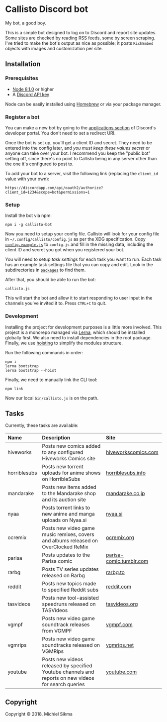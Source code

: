 Callisto Discord bot
====================

My bot, a good boy.

This is a simple bot designed to log on to Discord and report site updates. Some sites are checked by reading RSS feeds, some by screen scraping. I've tried to make the bot's output as nice as possible; it posts `RichEmbed` objects with images and customization per site.

## Installation

### Prerequisites

* [Node 8.1.0](https://nodejs.org/en/) or higher
* A [Discord API key](https://discordapp.com/developers/applications/me)

Node can be easily installed using [Homebrew](https://brew.sh/) or via your package manager.

### Register a bot

You can make a new bot by going to the [applications section](https://discordapp.com/developers/applications/me) of Discord's developer portal. You don't need to set a redirect URI.

Once the bot is set up, you'll get a client ID and secret. They need to be entered into the config later, and *you must keep these values secret* or anyone can take over your bot. I recommend you keep the "public bot" setting off, since there's no point to Callisto being in any server other than the one it's configured to post to.

To add your bot to a server, visit the following link (replacing the `client_id` value with your own):

```
https://discordapp.com/api/oauth2/authorize?client_id=1234&scope=bot&permissions=1
```

### Setup

Install the bot via npm:

    npm i -g callisto-bot

Now you need to setup your config file. Callisto will look for your config file in `~/.config/callisto/config.js` as per the XDG specification. Copy [`config.example.js`](https://bitbucket.org/msikma/callisto-bot/src/master/config.md) to `config.js` and fill in the missing data, including the client ID and secret you got when you registered your bot.

You will need to setup *task settings* for each task you want to run. Each task has an example task settings file that you can copy and edit. Look in the subdirectories in [`packages`](https://bitbucket.org/msikma/callisto-bot/src/master/packages/) to find them.

After that, you should be able to run the bot:

    callisto.js

This will start the bot and allow it to start responding to user input in the channels you've invited it to. Press `CTRL+C` to quit.

### Development

Installing the project for development purposes is a little more involved. This project is a monorepo managed via [Lerna](https://lernajs.io/), which should be installed globally first. We also need to install dependencies in the root package. Finally, we use [hoisting](https://github.com/lerna/lerna/blob/master/doc/hoist.md) to simplify the modules structure.

Run the following commands in order:

    npm i
    lerna bootstrap
    lerna bootstrap --hoist

Finally, we need to manually link the CLI tool:

    npm link

Now our local `bin/callisto.js` is on the path.

## Tasks

Currently, these tasks are available:

| Name | Description | Site |
|:-----|:------------|:-----|
| hiveworks | Posts new comics added to any configured Hiveworks Comics site | [hiveworkscomics.com](https://hiveworkscomics.com/) |
| horriblesubs | Posts new torrent uploads for anime shows on HorribleSubs | [horriblesubs.info](http://horriblesubs.info/) |
| mandarake | Posts new items added to the Mandarake shop and its auction site | [mandarake.co.jp](http://mandarake.co.jp/) |
| nyaa | Posts torrent links to new anime and manga uploads on Nyaa.si | [nyaa.si](http://nyaa.si/) |
| ocremix | Posts new video game music remixes, covers and albums released on OverClocked ReMix | [ocremix.org](https://ocremix.org/) |
| parisa | Posts updates to the Parisa comic | [parisa-comic.tumblr.com](http://parisa-comic.tumblr.com/) |
| rarbg | Posts TV series updates released on Rarbg | [rarbg.to](https://rarbg.to/) |
| reddit | Posts new topics made to specified Reddit subs | [reddit.com](http://reddit.com/) |
| tasvideos | Posts new tool-assisted speedruns released on TASVideos | [tasvideos.org](http://tasvideos.org/) |
| vgmpf | Posts new video game soundtrack releases from VGMPF | [vgmpf.com](http://www.vgmpf.com/) |
| vgmrips | Posts new video game soundtracks released on VGMRips | [vgmrips.net](http://vgmrips.net/) |
| youtube | Posts new videos released by specified Youtube channels and reports on new videos for search queries | [youtube.com](https://youtube.com/) |

## Copyright

Copyright © 2018, Michiel Sikma

